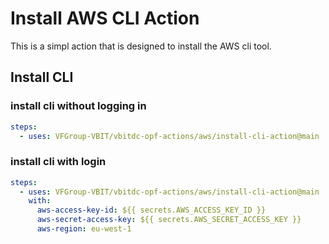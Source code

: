 # Install AWS CLI Action

This is a simpl action that is designed to install the AWS cli tool.

## Install CLI

### install cli without logging in
```yaml
steps:
  - uses: VFGroup-VBIT/vbitdc-opf-actions/aws/install-cli-action@main
```

### install cli with login

```yaml
steps:
  - uses: VFGroup-VBIT/vbitdc-opf-actions/aws/install-cli-action@main
    with:
      aws-access-key-id: ${{ secrets.AWS_ACCESS_KEY_ID }}
      aws-secret-access-key: ${{ secrets.AWS_SECRET_ACCESS_KEY }}
      aws-region: eu-west-1
```
